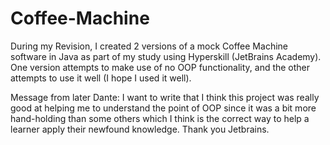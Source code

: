 # Coffee-Machine
During my Revision, I created 2 versions of a mock Coffee Machine software in Java as part of my study using Hyperskill (JetBrains Academy). One version attempts to make use of no OOP functionality, and the other attempts to use it well (I hope I used it well).

Message from later Dante: I want to write that I think this project was really good at helping me to understand the point of OOP since it was a bit more hand-holding than some others which I think is the correct way to help a learner apply their newfound knowledge. Thank you Jetbrains.
